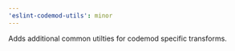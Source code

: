 ```yaml
---
'eslint-codemod-utils': minor
---
```


Adds additional common utilties for codemod specific transforms.
